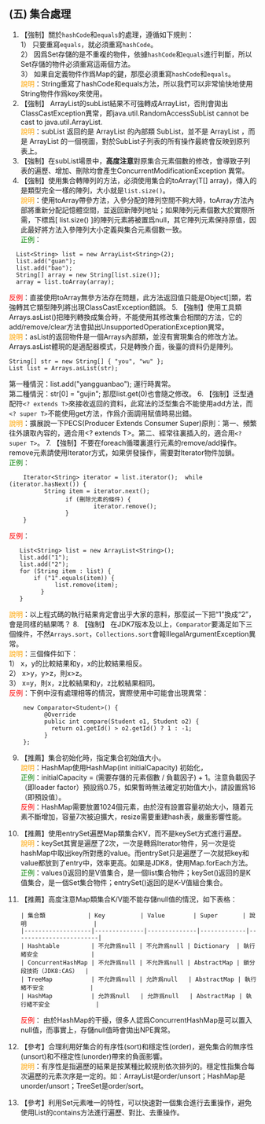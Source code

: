 ## (五) 集合處理 
1. 【強制】關於`hashCode`和`equals`的處理，遵循如下規則： 
<br>1） 只要重寫`equals`，就必須重寫`hashCode`。 
<br>2） 因爲Set存儲的是不重複的物件，依據`hashCode`和`equals`進行判斷，所以Set存儲的物件必須重寫這兩個方法。 
<br>3） 如果自定義物件作爲Map的鍵，那麼必須重寫`hashCode`和`equals`。 
<br><span style="color:orange">說明</span>：String重寫了hashCode和equals方法，所以我們可以非常愉快地使用String物件作爲key來使用。 
2. 【強制】 ArrayList的subList結果不可強轉成ArrayList，否則會拋出ClassCastException異常，即java.util.RandomAccessSubList cannot be cast to java.util.ArrayList. 
<br><span style="color:orange">說明</span>：subList 返回的是 ArrayList 的內部類 SubList，並不是 ArrayList ，而是 ArrayList 的一個視圖，對於SubList子列表的所有操作最終會反映到原列表上。 
3. 【強制】在subList場景中，**高度注意**對原集合元素個數的修改，會導致子列表的遍歷、增加、刪除均會產生ConcurrentModificationException 異常。 
4. 【強制】使用集合轉陣列的方法，必須使用集合的toArray(T[] array)，傳入的是類型完全一樣的陣列，大小就是`list.size()`。 
<br><span style="color:orange">說明</span>：使用toArray帶參方法，入參分配的陣列空間不夠大時，toArray方法內部將重新分配記憶體空間，並返回新陣列地址；如果陣列元素個數大於實際所需，下標爲[ list.size() ]的陣列元素將被置爲null，其它陣列元素保持原值，因此最好將方法入參陣列大小定義與集合元素個數一致。 
<br><span style="color:green">正例</span>： 
```
  List<String> list = new ArrayList<String>(2);      
  list.add("guan");     
  list.add("bao");       
  String[] array = new String[list.size()];      
  array = list.toArray(array);
```
<span style="color:red">反例</span>：直接使用toArray無參方法存在問題，此方法返回值只能是Object[]類，若強轉其它類型陣列將出現ClassCastException錯誤。
5. 【強制】使用工具類Arrays.asList()把陣列轉換成集合時，不能使用其修改集合相關的方法，它的add/remove/clear方法會拋出UnsupportedOperationException異常。 
<br><span style="color:orange">說明</span>：asList的返回物件是一個Arrays內部類，並沒有實現集合的修改方法。Arrays.asList體現的是適配器模式，只是轉換介面，後臺的資料仍是陣列。
```
String[] str = new String[] { "you", "wu" };     
List list = Arrays.asList(str); 
```
第一種情況：list.add("yangguanbao"); 運行時異常。
<br>第二種情況：str[0] = "gujin"; 那麼list.get(0)也會隨之修改。
6. 【強制】泛型通配符`<? extends T>`來接收返回的資料，此寫法的泛型集合不能使用add方法，而`<? super T>`不能使用get方法，作爲介面調用賦值時易出錯。 
<br><span style="color:orange">說明</span>：擴展說一下PECS(Producer Extends Consumer Super)原則：第一、頻繁往外讀取內容的，適合用<? extends T>。第二、經常往裏插入的，適合用`<? super T>`。 
7. 【強制】不要在foreach循環裏進行元素的remove/add操作。remove元素請使用Iterator方式，如果併發操作，需要對Iterator物件加鎖。 
<br><span style="color:green">正例</span>： 
```
    Iterator<String> iterator = list.iterator();  while (iterator.hasNext()) {          
          String item = iterator.next();                  
                if (刪除元素的條件) {                   
                        iterator.remove();                 
                }      
    }
```
<span style="color:red">反例</span>：
 ```
    List<String> list = new ArrayList<String>();      
    list.add("1");      
    list.add("2");      
    for (String item : list) {        
        if ("1".equals(item)) {          
              list.remove(item);         
          }   
    }
```
<span style="color:orange">說明</span>：以上程式碼的執行結果肯定會出乎大家的意料，那麼試一下把“1”換成“2”，會是同樣的結果嗎？
8. 【強制】 在JDK7版本及以上，`Comparator`要滿足如下三個條件，不然`Arrays.sort`，`Collections.sort`會報IllegalArgumentException異常。
<br><span style="color:orange">說明</span>：三個條件如下：
<br>1） x，y的比較結果和y，x的比較結果相反。
<br>2） x>y，y>z，則x>z。 
<br>3） x=y，則x，z比較結果和y，z比較結果相同。 
<br><span style="color:red">反例</span>：下例中沒有處理相等的情況，實際使用中可能會出現異常：
```
    new Comparator<Student>() {           
          @Override          
          public int compare(Student o1, Student o2) {              
            return o1.getId() > o2.getId() ? 1 : -1;       
          }  
    };  
```
9. 【推薦】集合初始化時，指定集合初始值大小。 
<br><span style="color:orange">說明</span>：HashMap使用HashMap(int initialCapacity) 初始化， 
<br><span style="color:green">正例</span>：initialCapacity = (需要存儲的元素個數 / 負載因子) + 1。注意負載因子（即loader factor）預設爲0.75，如果暫時無法確定初始值大小，請設置爲16（即預設值）。 <br><span style="color:red">反例</span>：HashMap需要放置1024個元素，由於沒有設置容量初始大小，隨着元素不斷增加，容量7次被迫擴大，resize需要重建hash表，嚴重影響性能。 
10. 【推薦】使用entrySet遍歷Map類集合KV，而不是keySet方式進行遍歷。 
<br><span style="color:orange">說明</span>：keySet其實是遍歷了2次，一次是轉爲Iterator物件，另一次是從hashMap中取出key所對應的value。而entrySet只是遍歷了一次就把key和value都放到了entry中，效率更高。如果是JDK8，使用Map.forEach方法。 
<br><span style="color:green">正例</span>：values()返回的是V值集合，是一個list集合物件；keySet()返回的是K值集合，是一個Set集合物件；entrySet()返回的是K-V值組合集合。 
11. 【推薦】高度注意Map類集合K/V能不能存儲null值的情況，如下表格：

        | 集合類            | Key          | Value        | Super       | 說明                   |
        |-------------------|--------------|--------------|-------------|------------------------|
        | Hashtable         | 不允許爲null | 不允許爲null | Dictionary  | 執行緒安全               |
        | ConcurrentHashMap | 不允許爲null | 不允許爲null | AbstractMap | 鎖分段技術（JDK8:CAS）  |
        | TreeMap           | 不允許爲null | 允許爲null   | AbstractMap | 執行緒不安全             |
        | HashMap           | 允許爲null   | 允許爲null   | AbstractMap | 執行緒不安全             |

    <span style="color:red">反例</span>： 由於HashMap的干擾，很多人認爲ConcurrentHashMap是可以置入null值，而事實上，存儲null值時會拋出NPE異常。
12. 【參考】合理利用好集合的有序性(sort)和穩定性(order)，避免集合的無序性(unsort)和不穩定性(unorder)帶來的負面影響。 
<br><span style="color:orange">說明</span>：有序性是指遍歷的結果是按某種比較規則依次排列的。穩定性指集合每次遍歷的元素次序是一定的。如：ArrayList是order/unsort；HashMap是unorder/unsort；TreeSet是order/sort。 
13. 【參考】利用Set元素唯一的特性，可以快速對一個集合進行去重操作，避免使用List的contains方法進行遍歷、對比、去重操作。 
